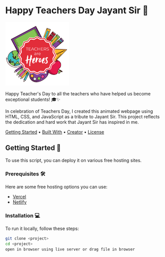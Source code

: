# Happy Teachers Day Jayant Sir 🌟

<img src="img/300px.png" height="200" alt="Happy Teachers Day"/>

Happy Teacher's Day to all the teachers who have helped us become exceptional students! 🎓✨

In celebration of Teachers Day, I created this animated webpage using HTML, CSS, and JavaScript as a tribute to Jayant Sir. This project reflects the dedication and hard work that Jayant Sir has inspired in me.

<!-- Add Badge Here (https://shields.io/) -->

[Getting Started](#getting-started) •
[Built With](#built-with) •
[Creator](#creator) •
[License](#license)

<!-- -- -- -- -- -- -- -- -- -- -- -- -- -- -- -- -- -- -- -- -- -- -- -->

## Getting Started 🚀

To use this script, you can deploy it on various free hosting sites.

### Prerequisites 🛠️

Here are some free hosting options you can use:

- [Vercel](https://vercel.com/)
- [Netlify](https://netlify.com/)

### Installation 💻

To run it locally, follow these steps:

```sh
git clone <project>
cd <project>
open in browser using live server or drag file in browser
